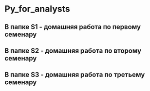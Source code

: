 # Py_for_analysts
## В папке S1 - домашняя работа по первому семенару
## В папке S2 - домашняя работа по второму семенару
## В папке S3 - домашняя работа по третьему семенару
